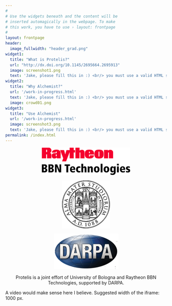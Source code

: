 ```yaml
---
#
# Use the widgets beneath and the content will be
# inserted automagically in the webpage. To make
# this work, you have to use › layout: frontpage
#
layout: frontpage
header:
  image_fullwidth: "header_grad.png"
widget1:
  title: "What is Protelis?"
  url: "http://dx.doi.org/10.1145/2695664.2695913"
  image: screenshot1.png
  text: 'Jake, please fill this in :) <br/> you must use a valid HTML string here.'
widget2:
  title: "Why Alchemist?"
  url: '/work-in-progress.html'
  text: 'Jake, please fill this in :) <br/> you must use a valid HTML string here.'
  image: crowd01.png
widget3:
  title: "Use Alchemist"
  url: '/work-in-progress.html'
  image: screenshot3.png
  text: 'Jake, please fill this in :) <br/> you must use a valid HTML string here.'
permalink: /index.html
---
```

 <center>
  <img src="images/raytheon.png"></img>

  <img src="images/unibo-seal.png"></img>

  <img src="images/darpa.png"></img>
  <p>Protelis is a joint effort of University of Bologna and Raytheon BBN Technologies, supported by DARPA.</p>
 </center>


A video would make sense here I believe. Suggested width of the iframe: 1000 px.
